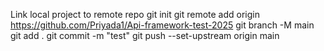 Link local project to remote repo
git init 
git remote add origin https://github.com/Priyada1/Api-framework-test-2025
git branch -M main
git add .
git commit -m "test"
git push --set-upstream origin main 

